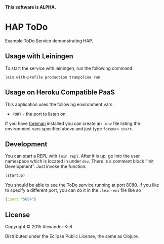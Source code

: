 __This software is ALPHA.__

# HAP ToDo

Example ToDo Service demonstrating HAP.

## Usage with Leiningen
         
To start the service with leiningen, run the following command

    lein with-profile production trampoline run

## Usage on Heroku Compatible PaaS

This application uses the following environment vars:

* `PORT` - the port to listen on

If you have [foreman][1] installed you can create an `.env` file listing the
environment vars specified above and just type `foreman start`.

## Development

You can start a REPL with `lein repl`. After it is up, go into the user
namespace which is located in under `dev`. There is a comment block
"Init Development". Just invoke the function:

```clojure
(startup)
```
    
You should be able to see the ToDo service running at port 8080. If you like to 
specify a different port, you can do it in the `.lein-env` file like so

```clojure
{:port "5004"}
```

## License

Copyright © 2015 Alexander Kiel

Distributed under the Eclipse Public License, the same as Clojure.

[1]: <https://github.com/ddollar/foreman>
